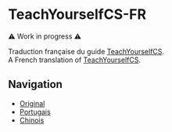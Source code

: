 # TeachYourselfCS-FR
:warning: Work in progress :warning:  

Traduction française du guide [TeachYourselfCS](https://teachyourselfcs.com/).  
A French translation of [TeachYourselfCS](https://teachyourselfcs.com/).

## Navigation 

*   [Original](https://teachyourselfcs.com/)
*   [Portugais](https://github.com/Clemensss/TeachYourselfCS-PT/blob/master/TeachYourselfCS-PT.md)
*   [Chinois](https://github.com/keithnull/TeachYourselfCS-CN/blob/master/TeachYourselfCS-CN.md)
